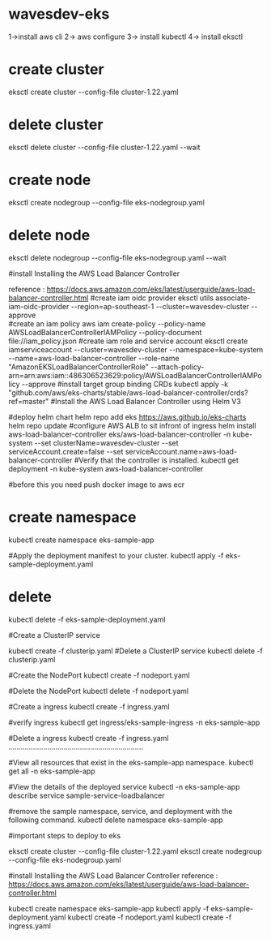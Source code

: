 # wavesdev-eks
1->install aws cli
2-> aws configure 
3-> install kubectl
4-> install eksctl



# create cluster
eksctl create cluster --config-file cluster-1.22.yaml

# delete cluster
eksctl delete cluster --config-file cluster-1.22.yaml  --wait

# create node
eksctl create nodegroup --config-file eks-nodegroup.yaml
# delete node
eksctl delete nodegroup --config-file eks-nodegroup.yaml --wait

#install Installing the AWS Load Balancer Controller

reference :  https://docs.aws.amazon.com/eks/latest/userguide/aws-load-balancer-controller.html
#create iam oidc provider
eksctl utils associate-iam-oidc-provider --region=ap-southeast-1 --cluster=wavesdev-cluster --approve  
#create an iam policy
aws iam create-policy     --policy-name AWSLoadBalancerControllerIAMPolicy     --policy-document file://iam_policy.json
#create iam role and service account
eksctl create iamserviceaccount   --cluster=wavesdev-cluster   --namespace=kube-system   --name=aws-load-balancer-controller   --role-name "AmazonEKSLoadBalancerControllerRole"   --attach-policy-arn=arn:aws:iam::486306523629:policy/AWSLoadBalancerControllerIAMPolicy   --approve
#install target group binding CRDs
kubectl apply -k "github.com/aws/eks-charts/stable/aws-load-balancer-controller/crds?ref=master"
#Install the AWS Load Balancer Controller using Helm V3 

#deploy helm chart
helm repo add eks https://aws.github.io/eks-charts
helm repo update
#configure AWS ALB to sit infront of ingress
helm install aws-load-balancer-controller eks/aws-load-balancer-controller   -n kube-system   --set clusterName=wavesdev-cluster   --set serviceAccount.create=false   --set serviceAccount.name=aws-load-balancer-controller
#Verify that the controller is installed.
kubectl get deployment -n kube-system aws-load-balancer-controller

#before this you need push docker image to aws ecr

# create namespace

kubectl create namespace eks-sample-app

#Apply the deployment manifest to your cluster.
kubectl apply -f eks-sample-deployment.yaml

# delete 

kubectl delete -f eks-sample-deployment.yaml


#Create a ClusterIP service

kubectl create -f clusterip.yaml
#Delete a ClusterIP service
kubectl delete -f clusterip.yaml

#Create the NodePort 
kubectl create -f nodeport.yaml

#Delete the NodePort 
kubectl delete -f nodeport.yaml


#Create a ingress
kubectl create -f ingress.yaml

#verify ingress
kubectl get ingress/eks-sample-ingress -n eks-sample-app

#Delete a ingress
kubectl create -f ingress.yaml
..................................................................

#View all resources that exist in the eks-sample-app namespace.
kubectl get all -n eks-sample-app


#View the details of the deployed service
kubectl -n eks-sample-app describe service sample-service-loadbalancer


#remove the sample namespace, service, and deployment with the following command.
kubectl delete namespace eks-sample-app



#important steps to deploy to eks

eksctl create cluster --config-file cluster-1.22.yaml
eksctl create nodegroup --config-file eks-nodegroup.yaml

#install Installing the AWS Load Balancer Controller
reference :  https://docs.aws.amazon.com/eks/latest/userguide/aws-load-balancer-controller.html

kubectl create namespace eks-sample-app
kubectl apply -f eks-sample-deployment.yaml
kubectl create -f nodeport.yaml
kubectl create -f ingress.yaml
